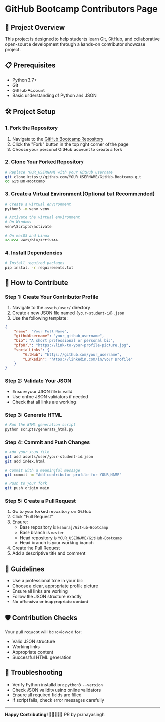 # GitHub Bootcamp Contributors Page

## 🚀 Project Overview
This project is designed to help students learn Git, GitHub, and collaborative open-source development through a hands-on contributor showcase project.

## 📋 Prerequisites
- Python 3.7+
- Git
- GitHub Account
- Basic understanding of Python and JSON

## 🛠️ Project Setup

### 1. Fork the Repository
1. Navigate to the [GitHub Bootcamp Repository](https://github.com/ksauraj/GitHub-Bootcamp)
2. Click the "Fork" button in the top right corner of the page
3. Choose your personal GitHub account to create a fork

### 2. Clone Your Forked Repository
```bash
# Replace YOUR_USERNAME with your GitHub username
git clone https://github.com/YOUR_USERNAME/GitHub-Bootcamp.git
cd GitHub-Bootcamp
```

### 3. Create a Virtual Environment (Optional but Recommended)
```bash
# Create a virtual environment
python3 -m venv venv

# Activate the virtual environment
# On Windows
venv\Scripts\activate

# On macOS and Linux
source venv/bin/activate
```

### 4. Install Dependencies
```bash
# Install required packages
pip install -r requirements.txt
```

## 🤝 How to Contribute

### Step 1: Create Your Contributor Profile
1. Navigate to the `assets/user/` directory
2. Create a new JSON file named `{your-student-id}.json`
3. Use the following template:

```json
{
    "name": "Your Full Name",
    "githubUsername": "your_github_username",
    "bio": "A short professional or personal bio",
    "pfpUrl": "https://link-to-your-profile-picture.jpg",
    "socialLinks": {
        "GitHub": "https://github.com/your_username",
        "LinkedIn": "https://linkedin.com/in/your_profile"
    }
}
```

### Step 2: Validate Your JSON
- Ensure your JSON file is valid
- Use online JSON validators if needed
- Check that all links are working

### Step 3: Generate HTML
```bash
# Run the HTML generation script
python scripts/generate_html.py
```

### Step 4: Commit and Push Changes
```bash
# Add your JSON file
git add assets/user/your-student-id.json
git add index.html

# Commit with a meaningful message
git commit -m "Add contributor profile for YOUR_NAME"

# Push to your fork
git push origin main
```

### Step 5: Create a Pull Request
1. Go to your forked repository on GitHub
2. Click "Pull Request"
3. Ensure:
   - Base repository is `ksauraj/GitHub-Bootcamp`
   - Base branch is `master`
   - Head repository is `YOUR_USERNAME/GitHub-Bootcamp`
   - Head branch is your working branch
4. Create the Pull Request
5. Add a descriptive title and comment

## 📝 Guidelines
- Use a professional tone in your bio
- Choose a clear, appropriate profile picture
- Ensure all links are working
- Follow the JSON structure exactly
- No offensive or inappropriate content

## 🛡️ Contribution Checks
Your pull request will be reviewed for:
- Valid JSON structure
- Working links
- Appropriate content
- Successful HTML generation

## 🤔 Troubleshooting
- Verify Python installation: `python3 --version`
- Check JSON validity using online validators
- Ensure all required fields are filled
- If script fails, check error messages carefully

---

**Happy Contributing! 🚀👩‍💻👨‍💻**
PR by pranayasingh